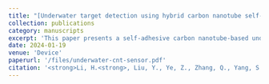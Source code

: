 ```yaml
---
title: "[Underwater target detection using hybrid carbon nanotube self-adhesive sensors](https://www.cell.com/device/fulltext/S2666-9986(23)00363-0?_returnURL=https%3A%2F%2Flinkinghub.elsevier.com%2Fretrieve%2Fpii%2FS2666998623003630%3Fshowall%3Dtrue)"
collection: publications
category: manuscripts
excerpt: 'This paper presents a self-adhesive carbon nanotube-based underwater sensor with high sensitivity, robust adhesion, and the ability to classify signals using neural networks. The approach combines material design, device integration, and machine learning techniques to realize intelligent underwater pressure sensing applications.'
date: 2024-01-19
venue: 'Device'
paperurl: '/files/underwater-cnt-sensor.pdf'
citation: '<strong>Li, H.<strong>, Liu, Y., Ye, Z., Zhang, Q., Yang, S., & Xu, M. (2024). "Underwater target detection using hybrid carbon nanotube self-adhesive sensors." <i>Device</i>, 2, 100223.'
---
```

